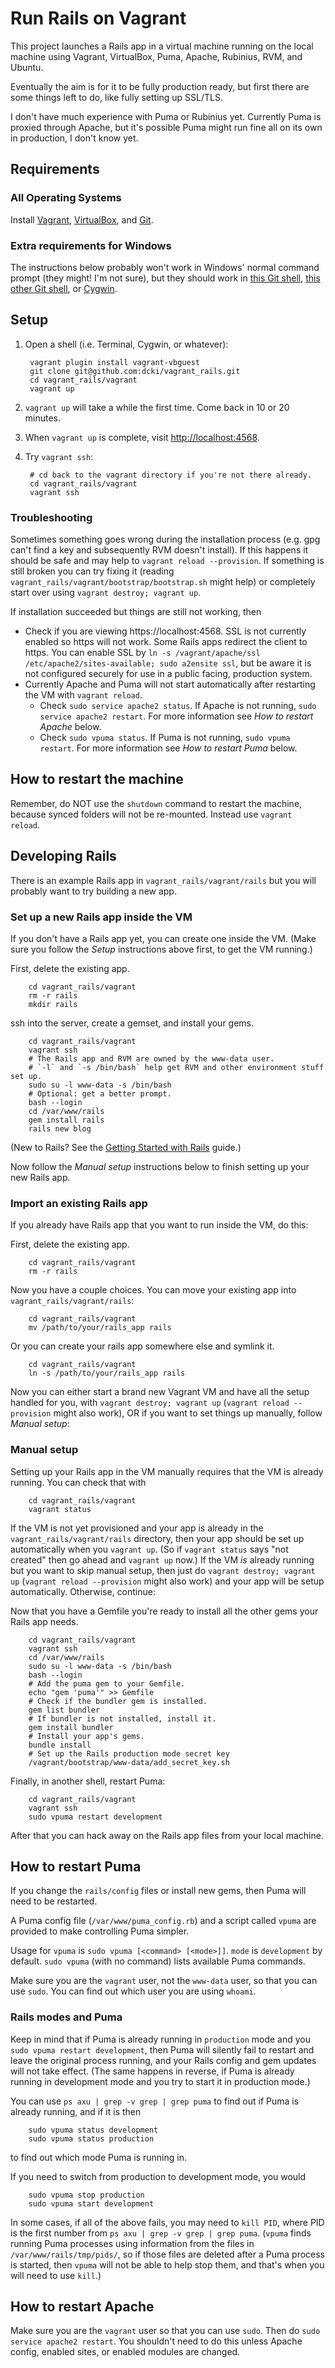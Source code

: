 # Run Rails on Vagrant

This project launches a Rails app in a virtual machine running on the local machine using Vagrant, VirtualBox, Puma, Apache, Rubinius, RVM, and Ubuntu.

Eventually the aim is for it to be fully production ready, but first there are some things left to do, like fully setting up SSL/TLS.

I don't have much experience with Puma or Rubinius yet. Currently Puma is proxied through Apache, but it's possible Puma might run fine all on its own in production, I don't know yet.

## Requirements

### All Operating Systems

Install [Vagrant](http://www.vagrantup.com/downloads.html), [VirtualBox](https://www.virtualbox.org/wiki/Downloads), and [Git](http://git-scm.com/book/en/v2/Getting-Started-Installing-Git).

### Extra requirements for Windows

The instructions below probably won't work in Windows' normal command prompt (they might! I'm not sure), but they should work in [this Git shell](https://msysgit.github.io/), [this other Git shell](https://windows.github.com/), or [Cygwin](https://www.cygwin.com/).

## Setup

1. Open a shell (i.e. Terminal, Cygwin, or whatever):

        vagrant plugin install vagrant-vbguest
        git clone git@github.com:dcki/vagrant_rails.git
        cd vagrant_rails/vagrant
        vagrant up

2. `vagrant up` will take a while the first time. Come back in 10 or 20 minutes.

3. When `vagrant up` is complete, visit [http://localhost:4568](http://localhost:4568).

4. Try `vagrant ssh`:

        # cd back to the vagrant directory if you're not there already.
        cd vagrant_rails/vagrant
        vagrant ssh

### Troubleshooting

Sometimes something goes wrong during the installation process (e.g. gpg can't find a key and subsequently RVM doesn't install). If this happens it should be safe and may help to `vagrant reload --provision`. If something is still broken you can try fixing it (reading `vagrant_rails/vagrant/bootstrap/bootstrap.sh` might help) or completely start over using `vagrant destroy; vagrant up`.

If installation succeeded but things are still not working, then

- Check if you are viewing https://localhost:4568. SSL is not currently enabled so https will not work. Some Rails apps redirect the client to https. You can enable SSL by `ln -s /vagrant/apache/ssl /etc/apache2/sites-available; sudo a2ensite ssl`, but be aware it is not configured securely for use in a public facing, production system.
- Currently Apache and Puma will not start automatically after restarting the VM with `vagrant reload`.
  - Check `sudo service apache2 status`. If Apache is not running, `sudo service apache2 restart`. For more information see _How to restart Apache_ below.
  - Check `sudo vpuma status`. If Puma is not running, `sudo vpuma restart`. For more information see _How to restart Puma_ below.

## How to restart the machine

Remember, do NOT use the `shutdown` command to restart the machine, because synced folders will not be re-mounted. Instead use `vagrant reload`.

## Developing Rails

There is an example Rails app in `vagrant_rails/vagrant/rails` but you will probably want to try building a new app.

### Set up a new Rails app inside the VM

If you don't have a Rails app yet, you can create one inside the VM. (Make sure you follow the _Setup_ instructions above first, to get the VM running.)

First, delete the existing app.

        cd vagrant_rails/vagrant
        rm -r rails
        mkdir rails

ssh into the server, create a gemset, and install your gems.

        cd vagrant_rails/vagrant
        vagrant ssh
        # The Rails app and RVM are owned by the www-data user.
        # `-l` and `-s /bin/bash` help get RVM and other environment stuff set up.
        sudo su -l www-data -s /bin/bash
        # Optional: get a better prompt.
        bash --login
        cd /var/www/rails
        gem install rails
        rails new blog

(New to Rails? See the [Getting Started with Rails](http://guides.rubyonrails.org/getting_started.html) guide.)

Now follow the _Manual setup_ instructions below to finish setting up your new Rails app.

### Import an existing Rails app

If you already have Rails app that you want to run inside the VM, do this:

First, delete the existing app.

        cd vagrant_rails/vagrant
        rm -r rails

Now you have a couple choices. You can move your existing app into `vagrant_rails/vagrant/rails`:

        cd vagrant_rails/vagrant
        mv /path/to/your/rails_app rails

Or you can create your rails app somewhere else and symlink it.

        cd vagrant_rails/vagrant
        ln -s /path/to/your/rails_app rails

Now you can either start a brand new Vagrant VM and have all the setup handled for you, with `vagrant destroy; vagrant up` (`vagrant reload --provision` might also work), OR if you want to set things up manually, follow _Manual setup_:

### Manual setup

Setting up your Rails app in the VM manually requires that the VM is already running. You can check that with

        cd vagrant_rails/vagrant
        vagrant status

If the VM is not yet provisioned and your app is already in the `vagrant_rails/vagrant/rails` directory, then your app should be set up automatically when you `vagrant up`. (So if `vagrant status` says "not created" then go ahead and `vagrant up` now.) If the VM _is_ already running but you want to skip manual setup, then just do `vagrant destroy; vagrant up` (`vagrant reload --provision` might also work) and your app will be setup automatically. Otherwise, continue:

Now that you have a Gemfile you're ready to install all the other gems your Rails app needs.

        cd vagrant_rails/vagrant
        vagrant ssh
        cd /var/www/rails
        sudo su -l www-data -s /bin/bash
        bash --login
        # Add the puma gem to your Gemfile.
        echo "gem 'puma'" >> Gemfile
        # Check if the bundler gem is installed.
        gem list bundler
        # If bundler is not installed, install it.
        gem install bundler
        # Install your app's gems.
        bundle install
        # Set up the Rails production mode secret key
        /vagrant/bootstrap/www-data/add_secret_key.sh

Finally, in another shell, restart Puma:

        cd vagrant_rails/vagrant
        vagrant ssh
        sudo vpuma restart development

After that you can hack away on the Rails app files from your local machine.

## How to restart Puma

If you change the `rails/config` files or install new gems, then Puma will need to be restarted.

A Puma config file (`/var/www/puma_config.rb`) and a script called `vpuma` are provided to make controlling Puma simpler.

Usage for `vpuma` is `sudo vpuma [<command> [<mode>]]`. `mode` is `development` by default. `sudo vpuma` (with no command) lists available Puma commands.

Make sure you are the `vagrant` user, not the `www-data` user, so that you can use `sudo`. You can find out which user you are using `whoami`.

### Rails modes and Puma

Keep in mind that if Puma is already running in `production` mode and you `sudo vpuma restart development`, then Puma will silently fail to restart and leave the original process running, and your Rails config and gem updates will not take effect. (The same happens in reverse, if Puma is already running in development mode and you try to start it in production mode.)

You can use `ps axu | grep -v grep | grep puma` to find out if Puma is already running, and if it is then

        sudo vpuma status development
        sudo vpuma status production

to find out which mode Puma is running in.

If you need to switch from production to development mode, you would

        sudo vpuma stop production
        sudo vpuma start development

In some cases, if all of the above fails, you may need to `kill PID`, where PID is the first number from `ps axu | grep -v grep | grep puma`. (`vpuma` finds running Puma processes using information from the files in `/var/www/rails/tmp/pids/`, so if those files are deleted after a Puma process is started, then `vpuma` will not be able to help stop them, and that's when you will need to use `kill`.)

## How to restart Apache

Make sure you are the `vagrant` user so that you can use `sudo`. Then do `sudo service apache2 restart`. You shouldn't need to do this unless Apache config, enabled sites, or enabled modules are changed.
